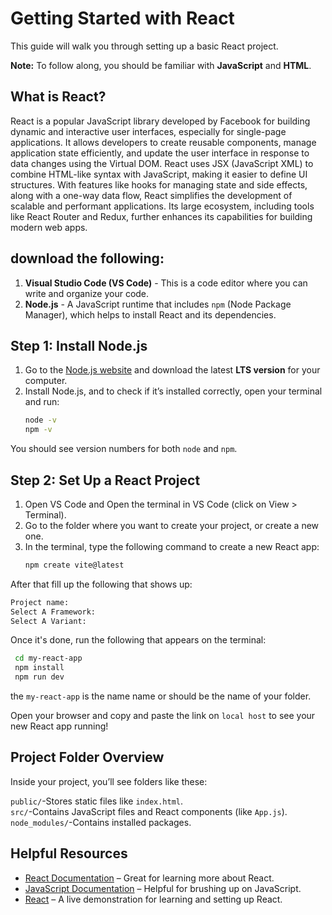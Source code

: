 # Getting Started with React

This guide will walk you through setting up a basic React project. 

**Note:** To follow along, you should be familiar with **JavaScript** and **HTML**.

## What is React?

React is a popular JavaScript library developed by Facebook for building dynamic and interactive user interfaces, especially for single-page applications. It allows developers to create reusable components, manage application state efficiently, and update the user interface in response to data changes using the Virtual DOM. React uses JSX (JavaScript XML) to combine HTML-like syntax with JavaScript, making it easier to define UI structures. With features like hooks for managing state and side effects, along with a one-way data flow, React simplifies the development of scalable and performant applications. Its large ecosystem, including tools like React Router and Redux, further enhances its capabilities for building modern web apps.

## download the following:

1. **Visual Studio Code (VS Code)** - This is a code editor where you can write and organize your code.
2. **Node.js** - A JavaScript runtime that includes `npm` (Node Package Manager), which helps to install React and its dependencies.

## Step 1: Install Node.js

1. Go to the [Node.js website](https://nodejs.org/) and download the latest **LTS version** for your computer.
2. Install Node.js, and to check if it’s installed correctly, open your terminal and run:
   ```bash
   node -v
   npm -v
   ```
You should see version numbers for both `node` and `npm`.

## Step 2: Set Up a React Project

1. Open VS Code and Open the terminal in VS Code (click on View > Terminal).
2. Go to the folder where you want to create your project, or create a new one.
3. In the terminal, type the following command to create a new React app:
   ```bash
   npm create vite@latest
   ```

After that fill up the following that shows up:
   ```bash
   Project name:
   Select A Framework:
   Select A Variant:
   ```

Once it's done, run the following that appears on the terminal:
   ```bash
    cd my-react-app
    npm install
    npm run dev
   ```
the `my-react-app` is the name name or should be the name of your folder.

Open your browser and copy and paste the link on `local host` to see your new React app running!

## Project Folder Overview
Inside your project, you’ll see folders like these:

`public/`-Stores static files like `index.html`.<br>
`src/`-Contains JavaScript files and React components (like `App.js`).<br>
`node_modules/`-Contains installed packages.<br>

## Helpful Resources

- <a href="https://react.dev/blog/2023/03/16/introducing-react-dev" target="_blank">React Documentation</a> – Great for learning more about React.
- <a href="https://www.w3schools.com/js/" target="_blank">JavaScript Documentation</a> – Helpful for brushing up on JavaScript.
- <a href="https://www.youtube.com/watch?v=hn80mWvP-9g&list=PLZPZq0r_RZOMQArzyI32mVndGBZ3D99XQ" target="_blank">React</a> – A live demonstration for learning and setting up React.

